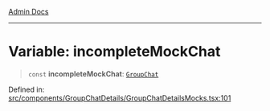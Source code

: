 [Admin Docs](/)

***

# Variable: incompleteMockChat

> `const` **incompleteMockChat**: [`GroupChat`](types\Chat\type\README\type-aliases\GroupChat.md)

Defined in: [src/components/GroupChatDetails/GroupChatDetailsMocks.tsx:101](https://github.com/PalisadoesFoundation/talawa-admin/blob/main/src/components/GroupChatDetails/GroupChatDetailsMocks.tsx#L101)
